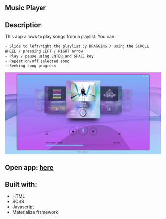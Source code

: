 ## Music Player

## Description
  This app allows to play songs from a playlist. You can:

	- Slide to left/right the playlist by DRAGGING / using the SCROLL WHEEL / pressing LEFT / RIGHT arrow
	- Play / pause using ENTER and SPACE key
	- Repeat on/off selected song
	- Seeking song progress

![alt text](https://raw.githubusercontent.com/SIonut0122/musicplayer/gh-pages/static/media/gitHub_img.png)

## Open app: [here](https://sionut0122.github.io/ecommercetv/)

## Built with:

- HTML 
- SCSS
- Javascript
- Materialize framework

